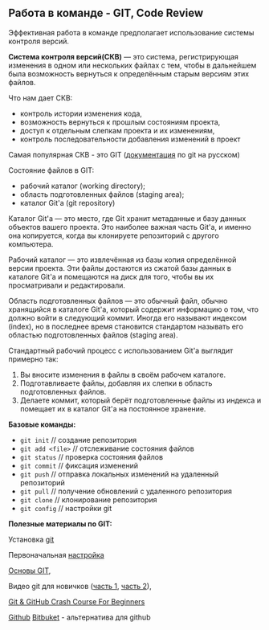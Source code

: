## Работа в команде - GIT, Code Review

Эффективная работа в команде предполагает использование системы контроля версий.

**Система контроля версий(СКВ)** — это система, регистрирующая изменения в одном или нескольких файлах с тем, чтобы в дальнейшем была возможность вернуться к определённым старым версиям этих файлов.



Что нам дает СКВ:

- контроль истории изменения кода,
- возможность вернуться к прошлым состояниям проекта,
- доступ к отдельным слепкам проекта и их изменениям,
- контроль последовательности добавления изменений в проект



Самая популярная СКВ - это GIT ([документация](https://git-scm.com/book/ru/v1/%D0%9E%D1%81%D0%BD%D0%BE%D0%B2%D1%8B-Git) по git на русском)

Состояние файлов в GIT:

- рабочий каталог (working directory);
- область подготовленных файлов (staging area);
- каталог Git'а (git repository)

Каталог Git'а — это место, где Git хранит метаданные и базу данных объектов вашего проекта. Это наиболее важная часть Git'а, и именно она копируется, когда вы клонируете репозиторий с другого компьютера.

Рабочий каталог — это извлечённая из базы копия определённой версии проекта. Эти файлы достаются из сжатой базы данных в каталоге Git'а и помещаются на диск для того, чтобы вы их просматривали и редактировали.

Область подготовленных файлов — это обычный файл, обычно хранящийся в каталоге Git'а, который содержит информацию о том, что должно войти в следующий коммит. Иногда его называют индексом (index), но в последнее время становится стандартом называть его областью подготовленных файлов (staging area).

Стандартный рабочий процесс с использованием Git'а выглядит примерно так:

1. Вы вносите изменения в файлы в своём рабочем каталоге.
2. Подготавливаете файлы, добавляя их слепки в область подготовленных файлов.
3. Делаете коммит, который берёт подготовленные файлы из индекса и помещает их в каталог Git'а на постоянное хранение.



**Базовые команды:**

- `git init`                // создание репозитория 
- `git add <file>`    // отслеживание состояния файлов
- `git status`            // проверка состояния файлов
- `git commit`            // фиксация изменений
- `git push`                // отправка локальных изменений на удаленный репозиторий
- `git pull`                // получение обновлений с удаленного репозитория
- `git clone`              // клонирование репозитория 
- `git config`            // настройки git



**Полезные материалы по GIT:**

Установка [git](https://git-scm.com/book/ru/v1/%D0%92%D0%B2%D0%B5%D0%B4%D0%B5%D0%BD%D0%B8%D0%B5-%D0%A3%D1%81%D1%82%D0%B0%D0%BD%D0%BE%D0%B2%D0%BA%D0%B0-Git)

Первоначальная [настройка](https://git-scm.com/book/ru/v1/%D0%92%D0%B2%D0%B5%D0%B4%D0%B5%D0%BD%D0%B8%D0%B5-%D0%9F%D0%B5%D1%80%D0%B2%D0%BE%D0%BD%D0%B0%D1%87%D0%B0%D0%BB%D1%8C%D0%BD%D0%B0%D1%8F-%D0%BD%D0%B0%D1%81%D1%82%D1%80%D0%BE%D0%B9%D0%BA%D0%B0-Git)

[Основы GIT](https://git-scm.com/book/ru/v1/%D0%9E%D1%81%D0%BD%D0%BE%D0%B2%D1%8B-Git),

Видео git для новичков ([часть 1](https://www.youtube.com/watch?v=PEKN8NtBDQ0), [часть 2](https://www.youtube.com/watch?v=9d5bJc8o7MA)),

[Git & GitHub Crash Course For Beginners](https://www.youtube.com/watch?v=SWYqp7iY_Tc)

[Github](https://github.com/)
[Bitbuket](https://bitbucket.org/) - альтернатива для github
